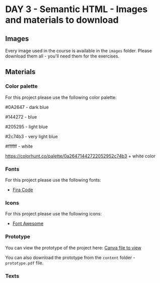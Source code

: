 # DAY 3 - Semantic HTML - Images and materials to download

## Images

Every image used in the course is available in the `images` folder. Please download them all - you'll need them for the exercises.

## Materials

### Color palette

For this project please use the following color palette:

#0A2647 - dark blue

#144272 - blue

#205295 - light blue

#2c74b3 - very light blue

#ffffff - white

https://colorhunt.co/palette/0a26471442722052952c74b3 + white color

### Fonts

For this project please use the following fonts:

- [Fira Code](https://fonts.google.com/specimen/Fira+Code)

### Icons

For this project please use the following icons:

- [Font Awesome](https://fontawesome.com/)

### Prototype

You can view the prototype of the project here: [Canva file to view](https://www.canva.com/design/DAFXJ9EbfQ4/GyzuNZSCAEhsQZ-XDn_2vw/view?utm_content=DAFXJ9EbfQ4&utm_campaign=designshare&utm_medium=link2&utm_source=sharebutton)

You can also download the prototype from the `content` folder - `prototype.pdf` file.

### Texts
